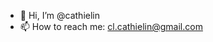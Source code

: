 - 👋 Hi, I’m @cathielin
- 📫 How to reach me: cl.cathielin@gmail.com

<!---
cathielin/cathielin is a ✨ special ✨ repository because its `README.md` (this file) appears on your GitHub profile.
You can click the Preview link to take a look at your changes.
--->
